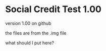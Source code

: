 # Social Credit Test 1.00
version 1.00 on github

the files are from the .img file

what should I put here?
